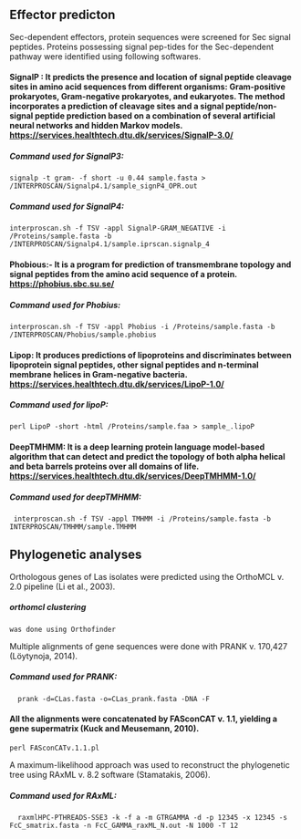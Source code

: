 ## Effector predicton

Sec-dependent effectors, protein sequences were screened for Sec signal peptides. Proteins possessing signal pep-tides for the Sec-dependent pathway were identified using following softwares. </br>
#### SignalP : It predicts the presence and location of signal peptide cleavage sites in amino acid sequences from different organisms: Gram-positive prokaryotes, Gram-negative prokaryotes, and eukaryotes. The method incorporates a prediction of cleavage sites and a signal peptide/non-signal peptide prediction based on a combination of several artificial neural networks and hidden Markov models. https://services.healthtech.dtu.dk/services/SignalP-3.0/ </br>
##### Command used for SignalP3: </br>
    signalp -t gram- -f short -u 0.44 sample.fasta > /INTERPROSCAN/Signalp4.1/sample_signP4_OPR.out

##### Command used for SignalP4: 
    interproscan.sh -f TSV -appl SignalP-GRAM_NEGATIVE -i /Proteins/sample.fasta -b /INTERPROSCAN/Signalp4.1/sample.iprscan.signalp_4

#### Phobious:- It is a program for prediction of transmembrane topology and signal peptides from the amino acid sequence of a protein. https://phobius.sbc.su.se/
##### Command used for Phobius:
    interproscan.sh -f TSV -appl Phobius -i /Proteins/sample.fasta -b /INTERPROSCAN/Phobius/sample.phobius

#### Lipop: It produces predictions of lipoproteins and discriminates between lipoprotein signal peptides, other signal peptides and n-terminal membrane helices in Gram-negative bacteria. https://services.healthtech.dtu.dk/services/LipoP-1.0/
##### Command used for lipoP: 
    perl LipoP -short -html /Proteins/sample.faa > sample_.lipoP

#### DeepTMHMM: It is a deep learning protein language model-based algorithm that can detect and predict the topology of both alpha helical and beta barrels proteins over all domains of life. https://services.healthtech.dtu.dk/services/DeepTMHMM-1.0/ 
##### Command used for deepTMHMM:
     interproscan.sh -f TSV -appl TMHMM -i /Proteins/sample.fasta -b INTERPROSCAN/TMHMM/sample.TMHMM

## Phylogenetic analyses
Orthologous genes of Las isolates were predicted using the OrthoMCL v. 2.0 pipeline (Li et al., 2003). 

##### orthomcl clustering
    was done using Orthofinder
    
Multiple alignments of gene sequences were done with PRANK v. 170,427 (Löytynoja, 2014). 

##### Command used for PRANK: 
      prank -d=CLas.fasta -o=CLas_prank.fasta -DNA -F

#### All the alignments were concatenated by FASconCAT v. 1.1, yielding a gene supermatrix (Kuck and Meusemann, 2010). 
    perl FASconCATv.1.1.pl

A maximum-likelihood approach was used to reconstruct the phylogenetic tree using RAxML v. 8.2 software (Stamatakis, 2006). 
##### Command used for RAxML:
      raxmlHPC-PTHREADS-SSE3 -k -f a -m GTRGAMMA -d -p 12345 -x 12345 -s FcC_smatrix.fasta -n FcC_GAMMA_raxML_N.out -N 1000 -T 12
